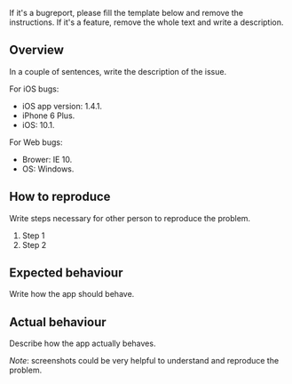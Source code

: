 
If it's a bugreport, please fill the template below and remove the instructions. If it's a feature, remove the whole text and write a description.

## Overview

In a couple of sentences, write the description of the issue.

For iOS bugs:

* iOS app version: 1.4.1.
* iPhone 6 Plus.
* iOS: 10.1.


For Web bugs:

* Brower: IE 10.
* OS: Windows.


## How to reproduce

Write steps necessary for other person to reproduce the problem.

1. Step 1
1. Step 2

## Expected behaviour

Write how the app should behave.

## Actual behaviour

Describe how the app actually behaves.

*Note*: screenshots could be very helpful to understand and reproduce the problem.